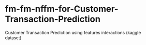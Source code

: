 # fm-fm-nffm-for-Customer-Transaction-Prediction
Customer Transaction Prediction using features interactions (kaggle dataset)
